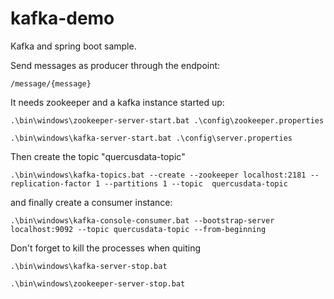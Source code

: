 # kafka-demo
Kafka and spring boot sample.

Send messages as producer through the endpoint:

`/message/{message}`

It needs zookeeper and a kafka instance started up:

`.\bin\windows\zookeeper-server-start.bat .\config\zookeeper.properties`

`.\bin\windows\kafka-server-start.bat .\config\server.properties`

Then create the topic "quercusdata-topic" 

`.\bin\windows\kafka-topics.bat --create --zookeeper localhost:2181 --replication-factor 1 --partitions 1 --topic 
quercusdata-topic`

and finally create a consumer instance:

`.\bin\windows\kafka-console-consumer.bat --bootstrap-server localhost:9092 --topic quercusdata-topic --from-beginning`

Don't forget to kill the processes when quiting

`.\bin\windows\kafka-server-stop.bat`

`.\bin\windows\zookeeper-server-stop.bat`
